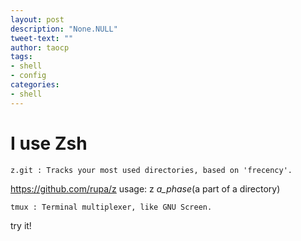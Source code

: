```yaml
---
layout: post
description: "None.NULL"
tweet-text: ""
author: taocp
tags:
- shell
- config
categories:
- shell
---
```


I use Zsh 
=========

    z.git : Tracks your most used directories, based on 'frecency'.
https://github.com/rupa/z
usage:   z _a_phase_(a part of a directory) 

    tmux : Terminal multiplexer, like GNU Screen.
try it!
